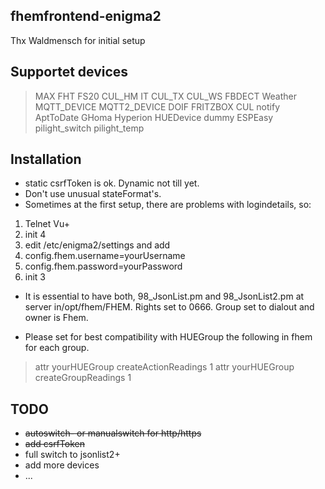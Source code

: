 ## fhemfrontend-enigma2
Thx Waldmensch for initial setup

## Supportet devices

> MAX
> FHT
> FS20
> CUL_HM
> IT
> CUL_TX
> CUL_WS
> FBDECT
> Weather
> MQTT_DEVICE
> MQTT2_DEVICE
> DOIF
> FRITZBOX
> CUL
> notify
> AptToDate
> GHoma
> Hyperion
> HUEDevice
> dummy
> ESPEasy
> pilight_switch
> pilight_temp

## Installation

- static csrfToken is ok. Dynamic not till yet.
- Don't use unusual stateFormat's.
- Sometimes at the first setup, there are problems with logindetails, so:

1. Telnet Vu+
2. init 4
3. edit /etc/enigma2/settings and add 
4. config.fhem.username=yourUsername
5. config.fhem.password=yourPassword
6. init 3

- It is essential to have both, 98_JsonList.pm and 98_JsonList2.pm at server
  in/opt/fhem/FHEM. Rights set to 0666.
  Group set to dialout and owner is Fhem.

- Please set for best compatibility with HUEGroup the following in fhem for each group.
> attr yourHUEGroup createActionReadings 1
> attr yourHUEGroup createGroupReadings 1

## TODO

- <del>autoswitch- or manualswitch for http/https</del>
- <del>add csrfToken</del> 
- full switch to jsonlist2+
- add more devices
- ...
